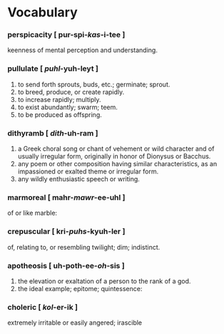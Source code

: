 # Vocabulary

### perspicacity [ pur-spi-*kas*-i-tee ]
keenness of mental perception and understanding.

### pullulate [ *puhl*-yuh-leyt ]
1. to send forth sprouts, buds, etc.; germinate; sprout.
2. to breed, produce, or create rapidly.
3. to increase rapidly; multiply.
4. to exist abundantly; swarm; teem.
5. to be produced as offspring.

### dithyramb [ *dith*-uh-ram ]
1. a Greek choral song or chant of vehement or wild character and of usually irregular form, originally in honor of Dionysus or Bacchus.
2. any poem or other composition having similar characteristics, as an impassioned or exalted theme or irregular form.
3. any wildly enthusiastic speech or writing.

### marmoreal [ mahr-*mawr*-ee-uhl ]

of or like marble:

### crepuscular [ kri-*puhs*-kyuh-ler ]
of, relating to, or resembling twilight; dim; indistinct.

### apotheosis [ uh-poth-ee-*oh*-sis ]
1. the elevation or exaltation of a person to the rank of a god.
2. the ideal example; epitome; quintessence:

### choleric [ *kol*-er-ik ]
extremely irritable or easily angered; irascible
